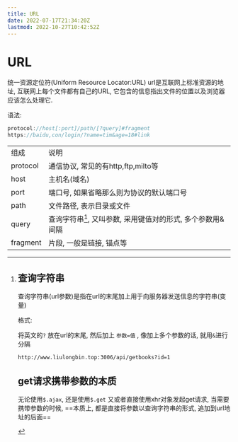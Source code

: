 ```yaml
---
title: URL
date: 2022-07-17T21:34:20Z
lastmod: 2022-10-27T10:42:52Z
---
```


# URL

统一资源定位符(Uniform Resource Locator:URL)  url是互联网上标准资源的地址, 互联网上每个文件都有自己的URL, 它包含的信息指出文件的位置以及浏览器应该怎么处理它.

语法:

```JavaScript
protocol://host[:port]/path/[?query]#fragment
https://baidu,con/login/?name=tim&age=18#link
```

|||
| ----------| -----------------------------------------------------------|
|组成|说明|
|protocol|通信协议, 常见的有http,ftp,milto等|
|host|主机名(域名)|
|port|端口号, 如果省略那么则为协议的默认端口号|
|path|文件路径, 表示目录或文件|
|query|查询字符串[^1], 又叫参数, 采用键值对的形式, 多个参数用&间隔|
|fragment|片段, 一般是链接, 锚点等|

[^1]: # 查询字符串

    查询字符串(url参数)是指在url的末尾加上用于向服务器发送信息的字符串(变量)

    格式: 

    将英文的`?` 放在url的末尾, 然后加上 `参数=值` , 像加上多个参数的话, 就用`&`进行分隔

    `http://www.liulongbin.top:3006/api/getbooks?id=1`

    ## get请求携带参数的本质

    无论使用`$.ajax`, 还是使用`$.get` 又或者直接使用xhr对象发起get请求, 当需要携带参数的时候,  ==本质上, 都是直接将参数以查询字符串的形式, 追加到url地址的后面==

    ‍
